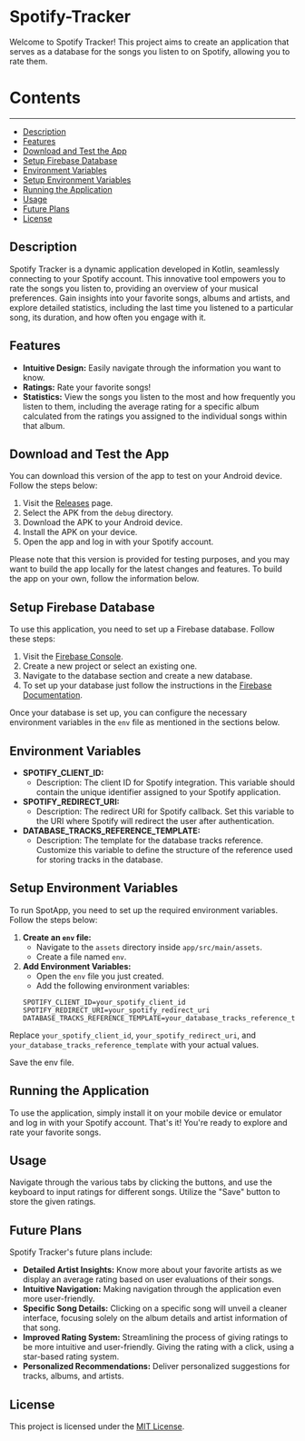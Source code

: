 # Spotify-Tracker
Welcome to Spotify Tracker! This project aims to create an application that serves as a database for the songs you listen to on Spotify, allowing you to rate them.

# Contents
--------
- [Description](#description)
- [Features](#features)
- [Download and Test the App](#download-and-test-the-app)
- [Setup Firebase Database](#setup-firebase-database)
- [Environment Variables](#environment-variables)
- [Setup Environment Variables](#setup-environment-variables)
- [Running the Application](#running-the-application)
- [Usage](#usage)
- [Future Plans](#future-plans)
- [License](#license)

## Description
Spotify Tracker is a dynamic application developed in Kotlin, seamlessly connecting to your Spotify account. This innovative tool empowers you to rate the songs you listen to, providing an overview of your musical preferences. Gain insights into your favorite songs, albums and artists, and explore detailed statistics, including the last time you listened to a particular song, its duration, and how often you engage with it.

## Features
- **Intuitive Design:** Easily navigate through the information you want to know.
- **Ratings:** Rate your favorite songs!
- **Statistics:** View the songs you listen to the most and how frequently you listen to them, including the average rating for a specific album calculated from the ratings you assigned to the individual songs within that album.

## Download and Test the App
You can download this version of the app to test on your Android device. Follow the steps below:
1. Visit the [Releases](https://github.com/Helder-Rodrigues/Spotify-Tracker/releases) page.
3. Select the APK from the `debug` directory.
4. Download the APK to your Android device.
5. Install the APK on your device.
6. Open the app and log in with your Spotify account.

Please note that this version is provided for testing purposes, and you may want to build the app locally for the latest changes and features. To build the app on your own, follow the information below.

## Setup Firebase Database
To use this application, you need to set up a Firebase database. Follow these steps:
1. Visit the [Firebase Console](https://console.firebase.google.com/).
2. Create a new project or select an existing one.
3. Navigate to the database section and create a new database.
4. To set up your database just follow the instructions in the [Firebase Documentation](https://firebase.google.com/docs/database).

Once your database is set up, you can configure the necessary environment variables in the `env` file as mentioned in the sections below.

## Environment Variables
- **SPOTIFY_CLIENT_ID:**
  - Description: The client ID for Spotify integration. This variable should contain the unique identifier assigned to your Spotify application.
- **SPOTIFY_REDIRECT_URI:**
  - Description: The redirect URI for Spotify callback. Set this variable to the URI where Spotify will redirect the user after authentication.
- **DATABASE_TRACKS_REFERENCE_TEMPLATE:**
  - Description: The template for the database tracks reference. Customize this variable to define the structure of the reference used for storing tracks in the database.

## Setup Environment Variables
To run SpotApp, you need to set up the required environment variables. Follow the steps below:
1. **Create an `env` file:**
   - Navigate to the `assets` directory inside `app/src/main/assets`.
   - Create a file named `env`.
2. **Add Environment Variables:**
   - Open the `env` file you just created.
   - Add the following environment variables:
   ```plaintext
   SPOTIFY_CLIENT_ID=your_spotify_client_id
   SPOTIFY_REDIRECT_URI=your_spotify_redirect_uri
   DATABASE_TRACKS_REFERENCE_TEMPLATE=your_database_tracks_reference_template
   ```
Replace `your_spotify_client_id`, `your_spotify_redirect_uri`, and `your_database_tracks_reference_template` with your actual values.

Save the env file.

## Running the Application
To use the application, simply install it on your mobile device or emulator and log in with your Spotify account.
That's it! You're ready to explore and rate your favorite songs.

## Usage
Navigate through the various tabs by clicking the buttons, and use the keyboard to input ratings for different songs. Utilize the "Save" button to store the given ratings.

## Future Plans
Spotify Tracker's future plans include:
- **Detailed Artist Insights:** Know more about your favorite artists as we display an average rating based on user evaluations of their songs.
- **Intuitive Navigation:** Making navigation through the application even more user-friendly.
- **Specific Song Details:** Clicking on a specific song will unveil a cleaner interface, focusing solely on the album details and artist information of that song.
- **Improved Rating System:** Streamlining the process of giving ratings to be more intuitive and user-friendly. Giving the rating with a click, using a star-based rating system.
- **Personalized Recommendations:** Deliver personalized suggestions for tracks, albums, and artists.

## License
This project is licensed under the [MIT License](LICENSE).

